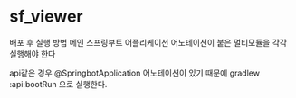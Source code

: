 # sf_viewer

배포 후 실행 방법
메인 스프링부트 어플리케이션 어노테이션이 붙은 멀티모듈을 각각 실행해야 한다

api같은 경우 @SpringbotApplication 어노테이션이 있기 때문에
gradlew :api:bootRun 으로 실행한다.
